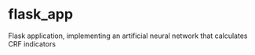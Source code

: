 # flask_app
Flask application, implementing an artificial neural network that calculates CRF indicators
